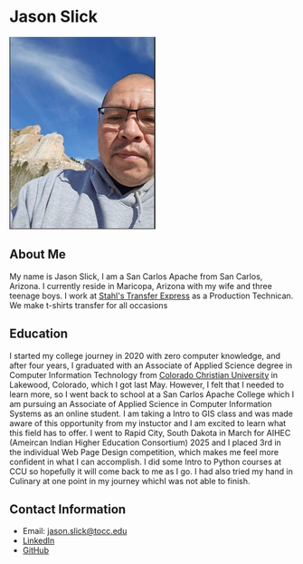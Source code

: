 # Jason Slick

  ![Me](img/sdslick.jpg)
## About Me  

My name is Jason Slick, I am a San Carlos Apache from San Carlos, Arizona. I currently reside in Maricopa, Arizona with my wife and three teenage boys. I work at [Stahl's Transfer Express](https://www.transferexpress.com/) as a Production Technican. We make t-shirts transfer for all occasions

## Education
I started my college journey in 2020 with zero computer knowledge, and after four years, I graduated with an Associate of Applied Science degree in Computer Information Technology from [Colorado Christian University](https://www.ccu.edu/) in Lakewood, Colorado, which I got last May. However, I felt that I needed to learn more, so I went back to school at a San Carlos Apache College which I am pursuing an Associate of Applied Science in Computer Information Systems as an online student. I am taking a Intro to GIS class and was made aware of this opportunity from my instuctor and I am excited to learn what this field has to offer. I went to Rapid City, South Dakota in March for AIHEC (Ameircan Indian Higher Education Consortium) 2025 and I placed 3rd in the individual Web Page Design competition, which makes me feel more confident in what I can accomplish. I did some Intro to Python courses at CCU so hopefully it will come back to me as I go. I had also tried my hand in Culinary at one point in my journey whichI was not able to finish.


## Contact Information
+ Email: <jason.slick@tocc.edu>
+ [LinkedIn](http://www.linkedin.com/in/jason-slick-2449441a3)
+ [GitHub](https://github.com/jslick1291/jslick1291.github.io/edit/main/index.md#jason-slick)
